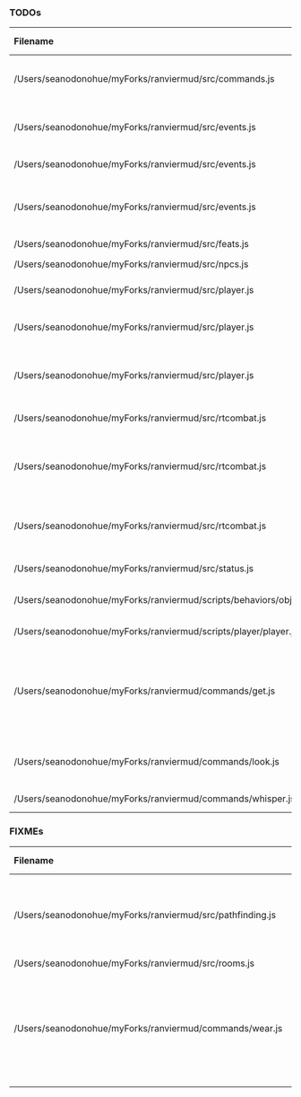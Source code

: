 ### TODOs
| Filename | line # | TODO
|:------|:------:|:------
| /Users/seanodonohue/myForks/ranviermud/src/commands.js | 76 | Add admin commands prefaced with @
| /Users/seanodonohue/myForks/ranviermud/src/events.js | 222 | Consider saving player here as well, and stuff.
| /Users/seanodonohue/myForks/ranviermud/src/events.js | 228 | Have load in player file?
| /Users/seanodonohue/myForks/ranviermud/src/events.js | 330 | Refactor as to not rely on negative conditionals as much?
| /Users/seanodonohue/myForks/ranviermud/src/feats.js | 114 | Cooldown?
| /Users/seanodonohue/myForks/ranviermud/src/npcs.js | 249 | dry-ify the following
| /Users/seanodonohue/myForks/ranviermud/src/player.js | 52 | Generated descs.
| /Users/seanodonohue/myForks/ranviermud/src/player.js | 233 | Consider using Random.roll instead.
| /Users/seanodonohue/myForks/ranviermud/src/player.js | 450 | Probably a better way to do this than toLowerCase.
| /Users/seanodonohue/myForks/ranviermud/src/rtcombat.js | 2 | Add strings for sanity damage
| /Users/seanodonohue/myForks/ranviermud/src/rtcombat.js | 226 | consider doing sanity damage to all other players in the room.
| /Users/seanodonohue/myForks/ranviermud/src/rtcombat.js | 250 | More candidates for utilification, I suppose.
| /Users/seanodonohue/myForks/ranviermud/src/status.js | 2 | Dry this up more.
| /Users/seanodonohue/myForks/ranviermud/scripts/behaviors/objects/wieldable.js | 7 | broadcast to other players in room
| /Users/seanodonohue/myForks/ranviermud/scripts/player/player.js | 87 | Permadeath, add it.
| /Users/seanodonohue/myForks/ranviermud/commands/get.js | 63 | Change to calculate based on character's strength and pack size vs. item weight/size.
| /Users/seanodonohue/myForks/ranviermud/commands/look.js | 72 | Improve based on player stats/skills?
| /Users/seanodonohue/myForks/ranviermud/commands/whisper.js | 2 | Refactor to be a channel.

### FIXMEs
| Filename | line # | FIXME
|:------|:------:|:------
| /Users/seanodonohue/myForks/ranviermud/src/pathfinding.js | 13 | There is probable a better pattern to use than this...
| /Users/seanodonohue/myForks/ranviermud/src/rooms.js | 214 | 
| /Users/seanodonohue/myForks/ranviermud/commands/wear.js | 42 | Emitting wear does not always work. Perhaps due to items lackign scripts.